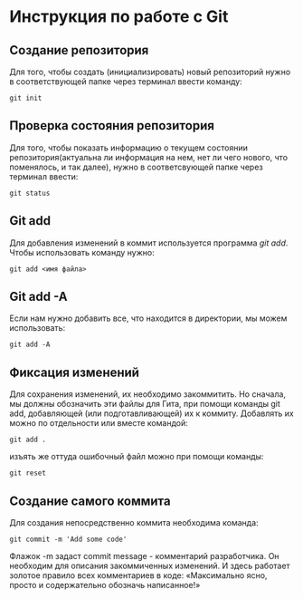 # **Инструкция по работе с Git**

## Создание репозитория

Для того, чтобы создать (инициализировать) новый репозиторий нужно в соответствующей папке через терминал ввести команду:                                    

    git init
## Проверка состояния репозитория

Для того, чтобы показать информацию о текущем состоянии репозитория(актуальна ли информация на нем, нет ли чего нового, что поменялось, и так далее), нужно в соответсвующей папке через терминал ввести:

    git status

## Git add
Для добавления изменений в коммит используется программа *git add*. Чтобы использовать команду нужно:

    git add <имя файла>

## Git add -A
Если нам нужно добавить все, что находится в директории, мы можем использовать:

    git add -A

## Фиксация изменений
Для сохранения изменений, их необходимо закоммитить. Но сначала, мы должны обозначить эти файлы для Гита, при помощи команды git add, добавляющей (или подготавливающей) их к коммиту. Добавлять их можно по отдельности или вместе командой:

    git add .

изъять  же оттуда ошибочный файл можно при помощи команды:

    git reset
## Создание самого коммита
Для создания непосредственно коммита необходима команда:

    git commit -m 'Add some code'

Флажок -m задаст commit message - комментарий разработчика. Он необходим для описания закоммиченных изменений. И здесь работает золотое правило всех комментариев в коде: «Максимально ясно, просто и содержательно обозначь написанное!»